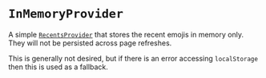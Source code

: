# `InMemoryProvider`

A simple [`RecentsProvider`](./recents-provider) that stores the recent emojis in memory only. They will not be persisted across page refreshes.

This is generally not desired, but if there is an error accessing `localStorage` then this is used as a fallback.
